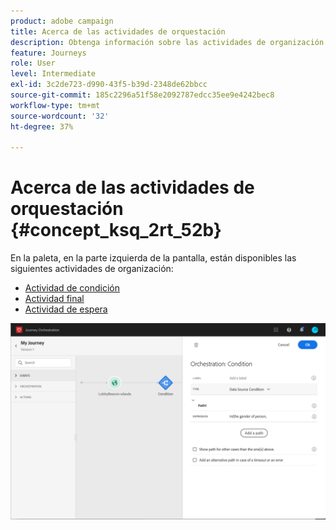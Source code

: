 ```yaml
---
product: adobe campaign
title: Acerca de las actividades de orquestación
description: Obtenga información sobre las actividades de organización
feature: Journeys
role: User
level: Intermediate
exl-id: 3c2de723-d990-43f5-b39d-2348de62bbcc
source-git-commit: 185c2296a51f58e2092787edcc35ee9e4242bec8
workflow-type: tm+mt
source-wordcount: '32'
ht-degree: 37%

---
```


# Acerca de las actividades de orquestación {#concept_ksq_2rt_52b}

En la paleta, en la parte izquierda de la pantalla, están disponibles las siguientes actividades de organización:

* [Actividad de condición](../building-journeys/condition-activity.md)
* [Actividad final](../building-journeys/end-activity.md)
* [Actividad de espera](../building-journeys/wait-activity.md)

![](../assets/journey49.png)

